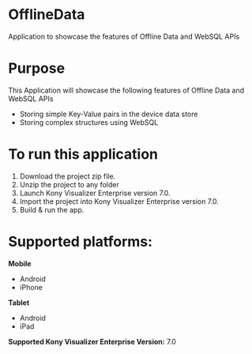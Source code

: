 OfflineData
==================

Application to showcase the features of Offline Data and WebSQL APIs


# Purpose
This Application will showcase the following features of Offline Data and WebSQL APIs

* Storing simple Key-Value pairs in the device data store
* Storing complex structures using WebSQL

# To run this application

1. Download the project zip file.
2. Unzip the project to any folder
3. Launch Kony Visualizer Enterprise version 7.0.
4. Import the project into Kony Visualizer Enterprise version 7.0.
5. Build & run the app.

# Supported platforms:
**Mobile**
 * Android
 * iPhone

 
**Tablet** 
 * Android
 * iPad


**Supported Kony Visualizer Enterprise Version:** 7.0
 

